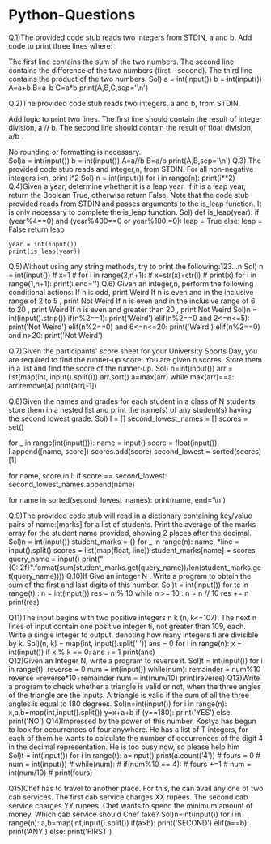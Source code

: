 # Python-Questions
Q.1)The provided code stub reads two integers from STDIN, a and b. Add code to print three lines where:

The first line contains the sum of the two numbers.
The second line contains the difference of the two numbers (first - second).
The third line contains the product of the two numbers.
Sol) a = int(input())
    b = int(input())
    A=a+b
    B=a-b
    C=a*b
    print(A,B,C,sep='\n')
    
Q.2)The provided code stub reads two integers, a and b, from STDIN.

Add logic to print two lines. The first line should contain the result of integer division, a // b. The second line should contain the result of float division, a/b .

No rounding or formatting is necessary.  
Sol)a = int(input())
    b = int(input())
    A=a//b
    B=a/b
    print(A,B,sep='\n')
Q.3) The provided code stub reads and integer,n, from STDIN. For all non-negative integers i<n, print i^2
Sol) n = int(input())
    for i in range(n):
        print(i**2)
Q.4)Given a year, determine whether it is a leap year. If it is a leap year, return the Boolean True, otherwise return False.
Note that the code stub provided reads from STDIN and passes arguments to the is_leap function. It is only necessary to complete the is_leap function.
Sol) def is_leap(year):
        if (year%4==0) and (year%400==0 or year%100!=0):
            leap = True
        else:
            leap = False
        return leap

    year = int(input())
    print(is_leap(year))
 Q.5)Without using any string methods, try to print the following:123...n
 Sol) n = int(input())
    # x=1
    # for i in range(2,n+1):
    #     x=str(x)+str(i)
    # print(x)
    for i in range(1,n+1):
        print(i,end='')
Q.6) Given an integer,n, perform the following conditional actions:
If n is odd, print Weird
If n is even and in the inclusive range of 2 to 5 , print Not Weird
If n is even and in the inclusive range of 6 to 20 , print Weird
If n is even and greater than 20 , print Not Weird
Sol)n = int(input().strip())
    if(n%2==1):
        print('Weird')
    elif(n%2==0 and 2<=n<=5):
        print('Not Weird')
    elif(n%2==0) and 6<=n<=20:
        print('Weird')
    elif(n%2==0) and n>20:
        print('Not Weird')    

Q.7)Given the participants' score sheet for your University Sports Day, you are required to find the runner-up score. You are given n scores. Store them in a list and find the score of the runner-up.
Sol) n=int(input())
    arr = list(map(int, input().split()))
    arr.sort()
    a=max(arr)
    while max(arr)==a:
        arr.remove(a)
    print(arr[-1])
 
Q.8)Given the names and grades for each student in a class of N students, store them in a nested list and print the name(s) of any student(s) having the second lowest grade. 
Sol)    l = []
second_lowest_names = []
scores = set()

for _ in range(int(input())):
    name = input()
    score = float(input())
    l.append([name, score])
    scores.add(score) 
second_lowest = sorted(scores)[1]

for name, score in l:
    if score == second_lowest:
        second_lowest_names.append(name)

for name in sorted(second_lowest_names):
    print(name, end='\n')
    
 Q.9)The provided code stub will read in a dictionary containing key/value pairs of name:[marks] for a list of students. Print the average of the marks array for the student name provided, showing 2 places after the decimal.  
 Sol)n = int(input())
student_marks = {}
for _ in range(n):
    name, *line = input().split()
    scores = list(map(float, line))
    student_marks[name] = scores
query_name = input()
print("{0:.2f}".format(sum(student_marks.get(query_name))/len(student_marks.get(query_name))))
Q.10)If Give an integer N . Write a program to obtain the sum of the first and last digits of this number.
Sol)t = int(input())
 for tc in range(t) :
    n = int(input())
    res = n % 10
    while n >= 10 :
        n = n // 10
    res += n
    print(res)
    
Q11)The input begins with two positive integers n k (n, k<=107). The next n lines of input contain one positive integer ti, not greater than 109, each.
Write a single integer to output, denoting how many integers ti are divisible by k. 
Sol)(n, k) = map(int, input().split(' '))
ans = 0
for i in range(n):
	x = int(input())
	if x % k == 0:
		ans += 1
print(ans)	
Q12)Given an Integer N, write a program to reverse it.
Sol)t = int(input())
for i in range(t):
    reverse = 0
    num = int(input())
    while(num):
        remainder = num%10
        reverse =reverse*10+remainder
        num = int(num/10)
    print(reverse)
Q13)Write a program to check whether a triangle is valid or not, when the three angles of the triangle are the inputs. A triangle is valid if the sum of all the three angles is equal to 180 degrees.
Sol)n=int(input())
for i in range(n):
    x,a,b=map(int,input().split())
    y=x+a+b
    if (y==180):
        print('YES')
    else:
        print('NO')
Q14)Impressed by the power of this number, Kostya has begun to look for occurrences of four anywhere. He has a list of T integers, for each of them he wants to calculate the number of occurrences of the digit 4 in the decimal representation. He is too busy now, so please help him        
Sol)t = int(input())
for i in range(t):
    a=input()
    print(a.count('4'))
    # fours = 0
    # num = int(input())
    # while(num):
    #     if(num%10 == 4):
    #         fours +=1
    #     num = int(num/10)
    # print(fours)
    
Q15)Chef has to travel to another place. For this, he can avail any one of two cab services.
The first cab service charges XX rupees.
The second cab service charges YY rupees.
Chef wants to spend the minimum amount of money. Which cab service should Chef take?
Sol)n=int(input())
for i in range(n):
    a,b=map(int,input().split())
    if(a>b):
        print('SECOND')
    elif(a==b):
        print('ANY')
    else:
        print('FIRST')
